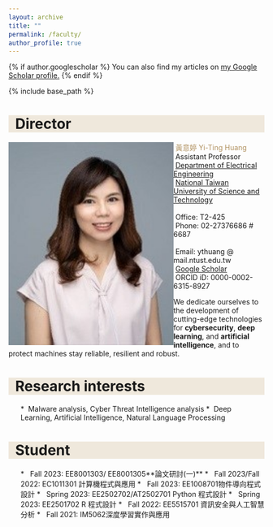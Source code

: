 ```yaml
---
layout: archive
title: ""
permalink: /faculty/
author_profile: true
---
```


{% if author.googlescholar %}
  You can also find my articles on <u><a href="{{author.googlescholar}}">my Google Scholar profile</a>.</u>
{% endif %}

{% include base_path %}


<!-- Director -->
<h1 style= "background:#efe8dc">&nbsp; Director</h1>

<kbd><img src="/images/Yi-ting3.jpg" align="left" height="400px"/></kbd>
   <font color="#b29362"> &nbsp;黃意婷 Yi-Ting Huang</font><br>
   &nbsp;Assistant Professor<br>
   &nbsp;[Department of Electrical Engineering](https://www.ee.ntust.edu.tw/)<br>
   &nbsp;[National Taiwan University of Science and Technology](https://www.ntust.edu.tw/)<br><br>
   &nbsp;Office: T2-425<br>
   &nbsp;Phone: 02-27376686 # 6687<br>   
   &nbsp;Email: ythuang @ mail.ntust.edu.tw<br>
   &nbsp;[Google Scholar](https://scholar.google.com/citations?user=uZIy830AAAAJ&hl=en)<br>
   &nbsp;ORCID iD: 0000-0002-6315-8927<br>

  We dedicate ourselves to the development of cutting-edge technologies for **cybersecurity**, **deep learning**, and **artificial intelligence**, and to protect machines stay reliable, resilient and robust.<br>

  
<h1 style= "background:#efe8dc">&nbsp; Research interests</h1>
<ul>
  *&nbsp;&nbsp;Malware analysis, Cyber Threat Intelligence analysis
  *&nbsp;&nbsp;Deep Learning, Artificial Intelligence, Natural Language Processing
</ul>
<!-- Student -->
<h1 style= "background:#efe8dc">&nbsp; Student</h1>
<ul>
  * &nbsp;&nbsp;Fall 2023: EE8001303/ EE8001305**論文研討(一)**
  * &nbsp;&nbsp;Fall 2023/Fall 2022: EC1011301 計算機程式與應用
  * &nbsp;&nbsp;Fall 2023: EE1008701物件導向程式設計</li>
  * &nbsp;&nbsp;Spring 2023: EE2502702/AT2502701 Python 程式設計
  * &nbsp;&nbsp;Spring 2023: EE2501702	 R 程式設計
  * &nbsp;&nbsp;Fall 2022: EE5515701 資訊安全與人工智慧分析
  * &nbsp;&nbsp;Fall 2021: IM5062深度學習實作與應用
</ul>
